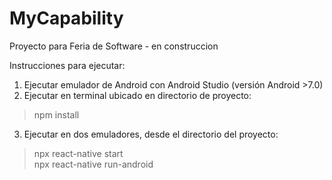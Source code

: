 # MyCapability

Proyecto para Feria de Software - en construccion

Instrucciones para ejecutar:

1. Ejecutar emulador de Android con Android Studio (versión Android >7.0)
2. Ejecutar en terminal ubicado en directorio de proyecto:

> npm install  

3. Ejecutar en dos emuladores, desde el directorio del proyecto:

> npx react-native start  
> npx react-native run-android  
